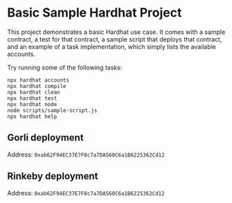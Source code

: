 # Basic Sample Hardhat Project

This project demonstrates a basic Hardhat use case. It comes with a sample contract, a test for that contract, a sample script that deploys that contract, and an example of a task implementation, which simply lists the available accounts.

Try running some of the following tasks:

```shell
npx hardhat accounts
npx hardhat compile
npx hardhat clean
npx hardhat test
npx hardhat node
node scripts/sample-script.js
npx hardhat help
```


## Gorli deployment
Address: `0xab62F94EC37E7F8c7a7DA560C6a1B6225362Cd12`

## Rinkeby deployment
Address: `0xab62F94EC37E7F8c7a7DA560C6a1B6225362Cd12`